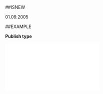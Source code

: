 
##ISNEW

01.09.2005


##EXAMPLE

**Publish type**



![](..\..\Examples\vbs\SODocument.PublishType.vbs.txt)

